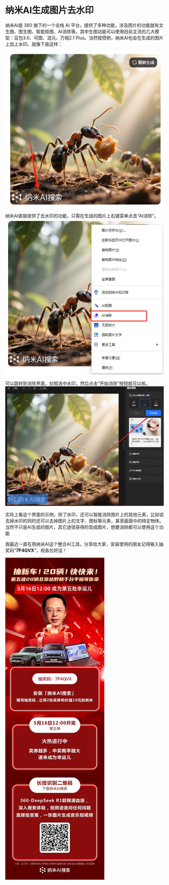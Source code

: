 # 纳米AI生成图片去水印

纳米AI是 360 旗下的一个全栈 AI 平台，提供了多种功能，涉及图片的功能就有文生图、图生图、智能抠图、AI消除等。其中生图功能可以使用目前主流的几大模型：豆包3.0、可图、混元、万相2.1 Plus。当然按惯例，纳米AI也会在生成的图片上加上水印。就像下面这样：

![image](img/NanoAI_watermark1.png)

纳米AI直接提供了去水印的功能，只需在生成的图片上右键菜单点击“AI消除”。
![image](img/NanoAI_watermark2.png)

可以跳转到消除界面，拉框选中水印，然后点击“开始消除”按钮就可以啦。
![image](img/NanoAI_watermark3.png)

实际上看这个界面的示例，除了水印，还可以智能消除图片上的其他元素，比如说去掉水印的同时还可以去掉图片上的文字、图标等元素，甚至画面中的特定物体。当然不只是AI生成的图片，其它途径获得的现成图片，想要消除都可以使用这个功能

我最近一直在用纳米AI这个整合AI工具。分享给大家，安装使用的朋友记得输入抽奖码“__7P4QVX__”，祝各位好运！

![image](img/NanoAI_lot.png)
